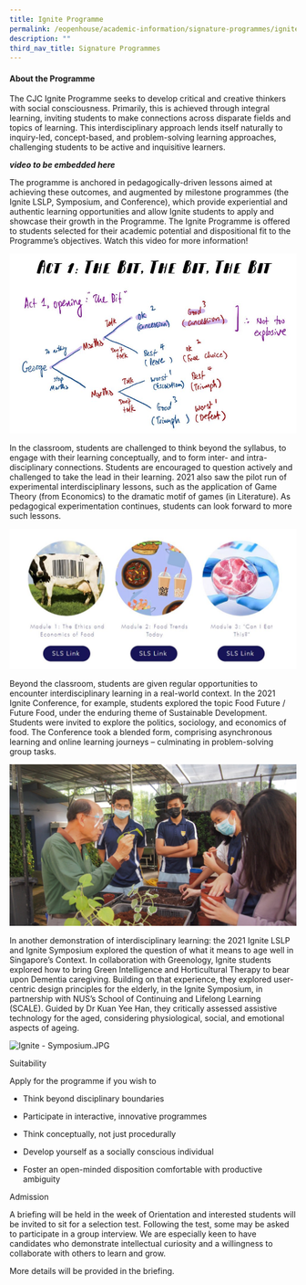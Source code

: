```yaml
---
title: Ignite Programme
permalink: /eopenhouse/academic-information/signature-programmes/ignite-programme/
description: ""
third_nav_title: Signature Programmes
---
```

#### **About the Programme**  

The CJC Ignite Programme seeks to develop critical and creative thinkers with social consciousness. Primarily, this is achieved through integral learning, inviting students to make connections across disparate fields and topics of learning. This interdisciplinary approach lends itself naturally to inquiry-led, concept-based, and problem-solving learning approaches, challenging students to be active and inquisitive learners. 

***video to be embedded here*** 

The programme is anchored in pedagogically-driven lessons aimed at achieving these outcomes, and augmented by milestone programmes (the Ignite LSLP, Symposium, and Conference), which provide experiential and authentic learning opportunities and allow Ignite students to apply and showcase their growth in the Programme. The Ignite Programme is offered to students selected for their academic potential and dispositional fit to the Programme’s objectives. Watch this video for more information!

![Ignite - Game Theory](/images/ignite%20-%20game%20theory.jpeg)
  

In the classroom, students are challenged to think beyond the syllabus, to engage with their learning conceptually, and to form inter- and intra-disciplinary connections. Students are encouraged to question actively and challenged to take the lead in their learning. 2021 also saw the pilot run of experimental interdisciplinary lessons, such as the application of Game Theory (from Economics) to the dramatic motif of games (in Literature). As pedagogical experimentation continues, students can look forward to more such lessons. 

![Ignite - Conference](/images/ignite%20-%20conference.jpeg)

Beyond the classroom, students are given regular opportunities to encounter interdisciplinary learning in a real-world context. In the 2021 Ignite Conference, for example, students explored the topic Food Future / Future Food, under the enduring theme of Sustainable Development. Students were invited to explore the politics, sociology, and economics of food. The Conference took a blended form, comprising asynchronous learning and online learning journeys – culminating in problem-solving group tasks. 

![Ignite - LSLP](/images/ignite%20-%20lslp.jpeg)

In another demonstration of interdisciplinary learning: the 2021 Ignite LSLP and Ignite Symposium explored the question of what it means to age well in Singapore’s Context. In collaboration with Greenology, Ignite students explored how to bring Green Intelligence and Horticultural Therapy to bear upon Dementia caregiving. Building on that experience, they explored user-centric design principles for the elderly, in the Ignite Symposium, in partnership with NUS’s School of Continuing and Lifelong Learning (SCALE). Guided by Dr Kuan Yee Han, they critically assessed assistive technology for the aged, considering physiological, social, and emotional aspects of ageing. 

  

![Ignite - Symposium.JPG](https://cjc.moe.edu.sg/qql/slot/u495/Education/Ignite/Ignite%20-%20Symposium.JPG)  

  

Suitability

Apply for the programme if you wish to

*   Think beyond disciplinary boundaries
    
*   Participate in interactive, innovative programmes
    
*   Think conceptually, not just procedurally
    
*   Develop yourself as a socially conscious individual
    
*   Foster an open-minded disposition comfortable with productive ambiguity
    

Admission

A briefing will be held in the week of Orientation and interested students will be invited to sit for a selection test. Following the test, some may be asked to participate in a group interview. We are especially keen to have candidates who demonstrate intellectual curiosity and a willingness to collaborate with others to learn and grow. 

More details will be provided in the briefing.